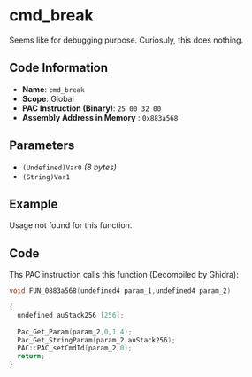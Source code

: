 # cmd_break

Seems like for debugging purpose. Curiosuly, this does nothing.

## Code Information

- **Name**: `cmd_break`
- **Scope**: Global
- **PAC Instruction (Binary)**: `25 00 32 00`
- **Assembly Address in Memory** : `0x883a568`

## Parameters

- `(Undefined)Var0` *(8 bytes)*
- `(String)Var1`

## Example

Usage not found for this function.

## Code

Ths PAC instruction calls this function (Decompiled by Ghidra):

```c
void FUN_0883a568(undefined4 param_1,undefined4 param_2)

{
  undefined auStack256 [256];
  
  Pac_Get_Param(param_2,0,1,4);
  Pac_Get_StringParam(param_2,auStack256);
  PAC::PAC_setCmdId(param_2,0);
  return;
}
```

